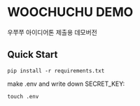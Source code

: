 # WOOCHUCHU DEMO

우쭈쭈 아이디어톤 제출용 데모버전

## Quick Start
```
pip install -r requirements.txt
```

make .env and write down SECRET_KEY:

```
touch .env
```